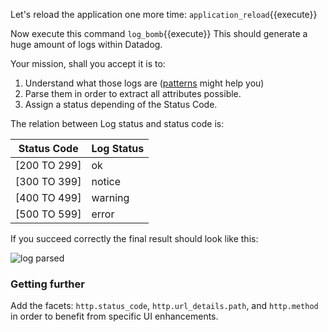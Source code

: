 Let's reload the application one more time: `application_reload`{{execute}}

Now execute this command `log_bomb`{{execute}} This should generate a huge amount of logs within Datadog.

Your mission, shall you accept it is to:

1. Understand what those logs are ([patterns](https://app.datadoghq.com/logs/patterns) might help you)
2. Parse them in order to extract all attributes possible.
3. Assign a status depending of the Status Code.

The relation between Log status and status code is:

| Status Code  |Log Status |
| ---          | ---       |
| [200 TO 299] | ok        |
| [300 TO 399] | notice    |
| [400 TO 499] | warning   |
| [500 TO 599] | error     |

If you succeed correctly the final result should look like this:

![log parsed](https://raw.githubusercontent.com/l0k0ms/workshops/master/log-workshop/images/log_parsed.png)

### Getting further

Add the facets: `http.status_code`, `http.url_details.path`, and `http.method` in order to benefit from specific UI enhancements.
